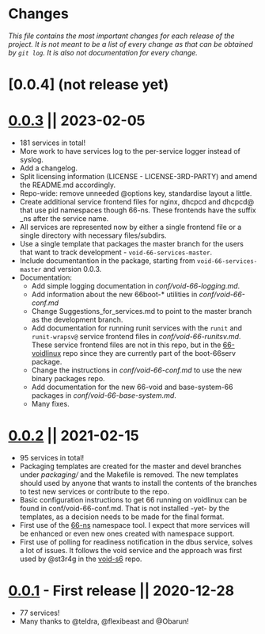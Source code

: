 Changes
=

 *This file contains the most important changes for each release of the project. It is not meant to be a list of every change as that can be obtained by `git log`. It is also not documentation for every change.*


[0.0.4] (not release yet)
=


[0.0.3]() || 2023-02-05
=

- 181 services in total!
- More work to have services log to the per-service logger instead of syslog.
- Add a changelog.
- Split licensing information  (LICENSE - LICENSE-3RD-PARTY) and amend the README.md accordingly.
- Repo-wide: remove unneeded @options key, standardise layout a little.
- Create additional service frontend files for nginx, dhcpcd and dhcpcd@ that use pid namespaces though 66-ns.
These frontends have the suffix _ns after the service name.
- All services are represented now by either a single frontend file or a single directory with necessary files/subdirs.
- Use a single template that packages the master branch for the users that want to track development - `void-66-services-master`.
- Include documentantion in the package, starting from `void-66-services-master` and version 0.0.3.
- Documentation:
    - Add simple logging documentation in *conf/void-66-logging.md*.
    - Add information about the new 66boot-* utilities in *conf/void-66-conf.md*
    - Change Suggestions_for_services.md to point to the master branch as the development branch.
    - Add documentation for running runit services with the `runit` and `runit-wrapsv@` service frontend files in *conf/void-66-runitsv.md*. These service frontend files are not in this repo, but in the [66-voidlinux](https://codeberg.org/mobinmob/66-voidlinux) repo since they are currently part of the boot-66serv package.
    - Change the instructions in *conf/void-66-conf.md* to use the new binary packages repo.
    - Add documentation for the new 66-void and base-system-66 packages in *conf/void-66-base-system.md*.
    - Many fixes.



[0.0.2](https://github.com/mobinmob/void-66-services/releases/tag/v0.0.2) || 2021-02-15
=
-   95 services in total!
- Packaging templates  are created for the master and devel branches under _packaging/_ and the Makefile is removed. The new templates should used by anyone that wants to install the contents of the branches to test new services or contribute to the repo.
- Basic configuration instructions to get 66 running on voidlinux can be found in  conf/void-66-conf.md. That is not installed -yet- by the templates, as a decision needs to be made for the final format. 
- First use of the [66-ns](https://web.obarun.org/software/66-tools/v0.0.7.1/66-ns.html) namespace tool. I expect that more services will be enhanced or even new ones created with namespace support.
- First use of polling for readiness notification in the dbus service, solves a lot of issues. It follows the void service and the approach was first used by @st3r4g in the [void-s6](https://github.com/st3r4g/void-s6) repo.

[0.0.1](https://github.com/mobinmob/void-66-services/releases/tag/v0.0.1) - First release || 2020-12-28
=
- 77 services!
- Many thanks to @teldra, @flexibeast and @Obarun!
